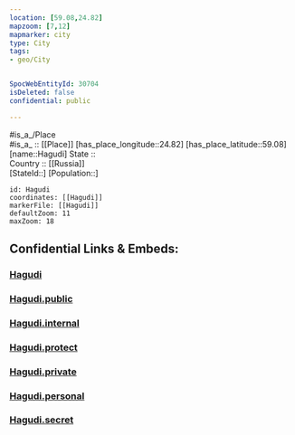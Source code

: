 ```yaml
---
location: [59.08,24.82] 
mapzoom: [7,12] 
mapmarker: city 
type: City
tags:
- geo/City


SpocWebEntityId: 30704
isDeleted: false
confidential: public

---
```

#is_a_/Place  
#is_a_ :: [[Place]] 
[has_place_longitude::24.82] 
[has_place_latitude::59.08] 
[name::Hagudi] 
State ::  
Country :: [[Russia]]  
[StateId::] 
[Population::] 



```leaflet
id: Hagudi
coordinates: [[Hagudi]] 
markerFile: [[Hagudi]] 
defaultZoom: 11 
maxZoom: 18
```


## Confidential Links & Embeds: 

### [Hagudi](/_Standards/Earth/Continent/Europe/Europe~North/Estonia/Counties~Estonia/Rapla/City/Hagudi.md) 

### [Hagudi.public](/_public/Earth/Continent/Europe/Europe~North/Estonia/Counties~Estonia/Rapla/City/Hagudi.public.md) 

### [Hagudi.internal](/_internal/Earth/Continent/Europe/Europe~North/Estonia/Counties~Estonia/Rapla/City/Hagudi.internal.md) 

### [Hagudi.protect](/_protect/Earth/Continent/Europe/Europe~North/Estonia/Counties~Estonia/Rapla/City/Hagudi.protect.md) 

### [Hagudi.private](/_private/Earth/Continent/Europe/Europe~North/Estonia/Counties~Estonia/Rapla/City/Hagudi.private.md) 

### [Hagudi.personal](/_personal/Earth/Continent/Europe/Europe~North/Estonia/Counties~Estonia/Rapla/City/Hagudi.personal.md) 

### [Hagudi.secret](/_secret/Earth/Continent/Europe/Europe~North/Estonia/Counties~Estonia/Rapla/City/Hagudi.secret.md)

